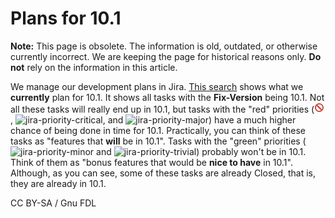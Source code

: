 
# Plans for 10.1

**Note:** This page is obsolete. The information is old, outdated, or otherwise currently incorrect. We are keeping the page for historical reasons only. **Do not** rely on the information in this article.



We manage our development plans in Jira. [This search](https://mariadb.atlassian.net/issues/?jql=project+%3D+MDEV+AND+issuetype+%3D+Task+AND+fixVersion+in+%2810.1.0%2C+10.1%29+ORDER+BY+priority+DESC) shows what we **currently** plan for 10.1. It shows all tasks with the **Fix-Version** being 10.1. Not all these tasks will really end up in 10.1, but tasks with the "red" priorities (![jira-priority-blocker](../../../../../../.gitbook/assets/plans-for-101/+image/jira-priority-blocker.png "jira-priority-blocker"), ![jira-priority-critical](../../../../../../../.gitbook/assets/plans-for-101/+image/jira-priority-critical.png "jira-priority-critical"), and ![jira-priority-major](../../../../../../../.gitbook/assets/plans-for-101/+image/jira-priority-major.png "jira-priority-major")) have a much higher chance of being done in time for 10.1. Practically, you can think of these tasks as "features that **will** be in 10.1". Tasks with the "green" priorities (![jira-priority-minor](../../../../../../../.gitbook/assets/plans-for-101/+image/jira-priority-minor.png "jira-priority-minor") and ![jira-priority-trivial](../../../../../../../.gitbook/assets/plans-for-101/+image/jira-priority-trivial.png "jira-priority-trivial")) probably won't be in 10.1. Think of them as "bonus features that would be **nice to have** in 10.1". Although, as you can see, some of these tasks are already Closed, that is, they are already in 10.1.


CC BY-SA / Gnu FDL

